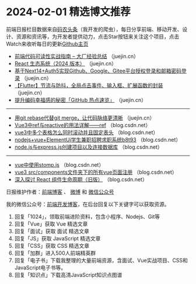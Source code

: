 # 2024-02-01 精选博文推荐

前端日报栏目数据来自[码农头条](http://toutiao.qdkfweb.cn/)（我开发的爬虫），每日分享前端、移动开发、设计、资源和资讯等，为开发者提供动力，点击Star按钮来关注这个项目，点击Watch来收听每日的更新[Github主页](https://github.com/kujian/frontendDaily)
* [前端代码可读性实战指南 &#8211; 大厂经验总结](https://juejin.cn/post/7329100659878068236) （juejin.cn）
* [React 生态系统（2024 版本）](https://juejin.cn/post/7329573765087674394) （juejin.cn）
* [基于Next14+Auth5实现Github、Google、Gitee平台授权登录和邮箱密码登录](https://juejin.cn/post/7329736763060518931) （juejin.cn）
* [【Flutter】节流与防抖，全局点击事件、输入框、扩展函数的封装](https://juejin.cn/post/7329206771565035547) （juejin.cn）
* [提升编码幸福感的秘密「GitHub 热点速览」](https://juejin.cn/post/7329438011389624320) （juejin.cn）

***
* [用git rebase代替git merge，让代码脉络更清晰](https://juejin.cn/post/7329387387057438729) （juejin.cn）
* [Vue3中ref与reactive的用法详解——ref](https://blog.csdn.net/omroji/article/details/135961909) （blog.csdn.net）
* [vue3中多个表格怎么同时滚动并且固定表头](https://blog.csdn.net/2202_75509848/article/details/135936691) （blog.csdn.net）
* [nodejs+vue+ElementUi学生兼职招聘求职系统b8t93](https://blog.csdn.net/qq2295116502/article/details/135960018) （blog.csdn.net）
* [node.js与express.js创建项目以及连接数据库](https://blog.csdn.net/small_33/article/details/135952851) （blog.csdn.net）

***
* [vue中使用stomp.js](https://blog.csdn.net/weixin_46054156/article/details/135948038) （blog.csdn.net）
* [vue3 src/components文件夹下的所有vue页面注册](https://blog.csdn.net/weixin_42459543/article/details/135956595) （blog.csdn.net）
* [深入探讨 React 组件生命周期（旧版）](https://blog.csdn.net/huangjuan0229/article/details/135948763) （blog.csdn.net）

日报维护作者：[前端博客](https://qdkfweb.cn/) 、 [微博](http://weibo.com/kujian) 和 [微信公众号](https://open.weixin.qq.com/qr/code?username=caibaojian_com)

我的微信公众号：[前端开发博客](https://open.weixin.qq.com/qr/code?username=caibaojian_com)，在后台回复以下关键字可以获取资源。

1. 回复「1024」，领取前端进阶资料，包含小程序、Nodejs、Git等
2. 回复「Vue」获取 Vue 精选文章
3. 回复「面试」获取 面试 精选文章
4. 回复「JS」获取 JavaScript 精选文章
5. 回复「CSS」获取 CSS 精选文章
6. 回复「加群」进入500人前端精英群
7. 回复「电子书」下载我整理的大量前端资源，含面试、Vue实战项目、CSS和JavaScript电子书等。
8. 回复「知识点」下载高清JavaScript知识点图谱